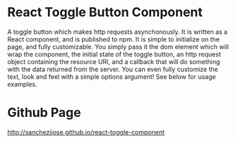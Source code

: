# React Toggle Button Component

A toggle button which makes http requests asynchonously. It is written as a React component, and is published to npm. It is simple to initialize on the page, and fully customizable. You simply pass it the dom element which will wrap the component, the initial state of the toggle button, an http request object containing the resource URI, and a callback that will do something with the data returned from the server. You can even fully customize the text, look and feel with a simple options argument! See below for usage examples.

# Github Page
http://sanchezjjose.github.io/react-toggle-component
